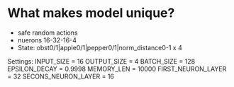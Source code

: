 # What makes model unique?
* safe random actions
* nuerons 16-32-16-4
* State: obst0/1|apple0/1|pepper0/1|norm_distance0-1 x 4

Settings:
INPUT_SIZE = 16
OUTPUT_SIZE = 4
BATCH_SIZE = 128
EPSILON_DECAY = 0.9998
MEMORY_LEN = 10000
FIRST_NEURON_LAYER = 32
SECONS_NEURON_LAYER = 16
